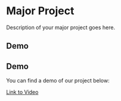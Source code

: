 # Major Project

Description of your major project goes here. 

## Demo

## Demo

You can find a demo of our project below:

[Link to Video](https://github.com/srinivasdurga320/ARS-USING-ML/raw/main/Project.webm)

